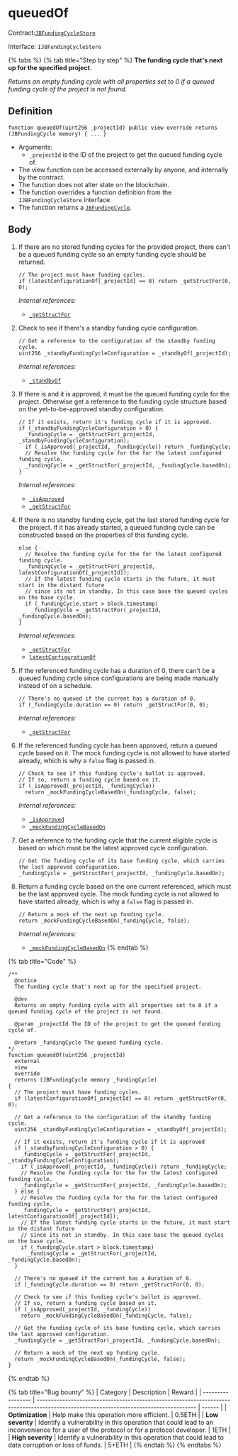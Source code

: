 # queuedOf

Contract:[`JBFundingCycleStore`](../)​‌

Interface: `IJBFundingCycleStore`

{% tabs %}
{% tab title="Step by step" %}
**The funding cycle that's next up for the specified project.**

_Returns an empty funding cycle with all properties set to 0 if a queued funding cycle of the project is not found._

## Definition

```solidity
function queuedOf(uint256 _projectId) public view override returns (JBFundingCycle memory) { ... }
```

* Arguments:
  * `_projectId` is the ID of the project to get the queued funding cycle of.
* The view function can be accessed externally by anyone, and internally by the contract.
* The function does not alter state on the blockchain.
* The function overrides a function definition from the `IJBFundingCycleStore` interface.
* The function returns a [`JBFundingCycle`](../../../data-structures/jbfundingcycle.md).

## Body

1.  If there are no stored funding cycles for the provided project, there can't be a queued funding cycle so an empty funding cycle should be returned.

    ```solidity
    // The project must have funding cycles.
    if (latestConfigurationOf[_projectId] == 0) return _getStructFor(0, 0);
    ```

    _Internal references:_

    * [`_getStructFor`](\_getstructfor.md)
2.  Check to see if there's a standby funding cycle configuration.

    ```solidity
    // Get a reference to the configuration of the standby funding cycle.
    uint256 _standbyFundingCycleConfiguration = _standbyOf(_projectId);
    ```

    _Internal references:_

    * [`_standbyOf`](\_getstructfor.md)
3.  If there is and it is approved, it must be the queued funding cycle for the project. Otherwise get a reference to the funding cycle structure based on the yet-to-be-approved standby configuration.

    ```solidity
    // If it exists, return it's funding cycle if it is approved.
    if (_standbyFundingCycleConfiguration > 0) {
      _fundingCycle = _getStructFor(_projectId, _standbyFundingCycleConfiguration);
      if (_isApproved(_projectId, _fundingCycle)) return _fundingCycle;
      // Resolve the funding cycle for the for the latest configured funding cycle.
      _fundingCycle = _getStructFor(_projectId, _fundingCycle.basedOn);
    }
    ```

    _Internal references:_

    * [`_isApproved`](\_isapproved.md)
    * [`_getStructFor`](\_getstructfor.md)
4.  If there is no standby funding cycle, get the last stored funding cycle for the project. If it has already started, a queued funding cycle can be constructed based on the properties of this funding cycle.

    ```solidity
    else {
      // Resolve the funding cycle for the for the latest configured funding cycle.
      _fundingCycle = _getStructFor(_projectId, latestConfigurationOf[_projectId]);
      // If the latest funding cycle starts in the future, it must start in the distant future
      // since its not in standby. In this case base the queued cycles on the base cycle.
      if (_fundingCycle.start > block.timestamp)
        _fundingCycle = _getStructFor(_projectId, _fundingCycle.basedOn);
    }
    ```

    _Internal references:_

    * [`_getStructFor`](\_getstructfor.md)
    * [`latestConfigurationOf`](../properties/latestconfigurationof.md)
5.  If the referenced funding cycle has a duration of 0, there can't be a queued funding cycle since configurations are being made manually instead of on a schedule.

    ```solidity
    // There's no queued if the current has a duration of 0.
    if (_fundingCycle.duration == 0) return _getStructFor(0, 0);
    ```

    _Internal references:_

    * [`_getStructFor`](\_getstructfor.md)
6.  If the referenced funding cycle has been approved, return a queued cycle based on it. The mock funding cycle is not allowed to have started already, which is why a `false` flag is passed in.

    ```solidity
    // Check to see if this funding cycle's ballot is approved.
    // If so, return a funding cycle based on it.
    if (_isApproved(_projectId, _fundingCycle))
      return _mockFundingCycleBasedOn(_fundingCycle, false);
    ```

    _Internal references:_

    * [`_isApproved`](\_getstructfor.md)
    * [`_mockFundingCycleBasedOn`](\_mockfundingcyclebasedon.md)
7.  Get a reference to the funding cycle that the current eligible cycle is based on which must be the latest approved cycle configuration.

    ```solidity
    // Get the funding cycle of its base funding cycle, which carries the last approved configuration.
    _fundingCycle = _getStructFor(_projectId, _fundingCycle.basedOn);
    ```
8.  Return a funding cycle based on the one current referenced, which must be the last approved cycle. The mock funding cycle is not allowed to have started already, which is why a `false` flag is passed in.

    ```solidity
    // Return a mock of the next up funding cycle.
    return _mockFundingCycleBasedOn(_fundingCycle, false);
    ```

    _Internal references:_

    * [`_mockFundingCycleBasedOn`](\_mockfundingcyclebasedon.md)
{% endtab %}

{% tab title="Code" %}
```solidity
/**
  @notice 
  The funding cycle that's next up for the specified project.

  @dev
  Returns an empty funding cycle with all properties set to 0 if a queued funding cycle of the project is not found.

  @param _projectId The ID of the project to get the queued funding cycle of.

  @return _fundingCycle The queued funding cycle.
*/
function queuedOf(uint256 _projectId)
  external
  view
  override
  returns (JBFundingCycle memory _fundingCycle)
{
  // The project must have funding cycles.
  if (latestConfigurationOf[_projectId] == 0) return _getStructFor(0, 0);

  // Get a reference to the configuration of the standby funding cycle.
  uint256 _standbyFundingCycleConfiguration = _standbyOf(_projectId);

  // If it exists, return it's funding cycle if it is approved
  if (_standbyFundingCycleConfiguration > 0) {
    _fundingCycle = _getStructFor(_projectId, _standbyFundingCycleConfiguration);
    if (_isApproved(_projectId, _fundingCycle)) return _fundingCycle;
    // Resolve the funding cycle for the for the latest configured funding cycle.
    _fundingCycle = _getStructFor(_projectId, _fundingCycle.basedOn);
  } else {
    // Resolve the funding cycle for the for the latest configured funding cycle.
    _fundingCycle = _getStructFor(_projectId, latestConfigurationOf[_projectId]);
    // If the latest funding cycle starts in the future, it must start in the distant future
    // since its not in standby. In this case base the queued cycles on the base cycle.
    if (_fundingCycle.start > block.timestamp)
      _fundingCycle = _getStructFor(_projectId, _fundingCycle.basedOn);
  }

  // There's no queued if the current has a duration of 0.
  if (_fundingCycle.duration == 0) return _getStructFor(0, 0);

  // Check to see if this funding cycle's ballot is approved.
  // If so, return a funding cycle based on it.
  if (_isApproved(_projectId, _fundingCycle))
    return _mockFundingCycleBasedOn(_fundingCycle, false);

  // Get the funding cycle of its base funding cycle, which carries the last approved configuration.
  _fundingCycle = _getStructFor(_projectId, _fundingCycle.basedOn);

  // Return a mock of the next up funding cycle.
  return _mockFundingCycleBasedOn(_fundingCycle, false);
}
```
{% endtab %}

{% tab title="Bug bounty" %}
| Category          | Description                                                                                                                            | Reward |
| ----------------- | -------------------------------------------------------------------------------------------------------------------------------------- | ------ |
| **Optimization**  | Help make this operation more efficient.                                                                                               | 0.5ETH |
| **Low severity**  | Identify a vulnerability in this operation that could lead to an inconvenience for a user of the protocol or for a protocol developer. | 1ETH   |
| **High severity** | Identify a vulnerability in this operation that could lead to data corruption or loss of funds.                                        | 5+ETH  |
{% endtab %}
{% endtabs %}
